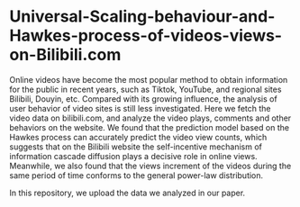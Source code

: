 # Universal-Scaling-behaviour-and-Hawkes-process-of-videos-views-on-Bilibili.com

Online videos have become the most popular method to obtain information for the public in recent years, such as Tiktok, YouTube, and regional sites Bilibili, Douyin, etc. Compared with its growing influence, the analysis of user behavior of video sites is still less investigated. Here we fetch the video data on bilibili.com, and analyze the video plays, comments and other behaviors on the website. We found that the prediction model based on the Hawkes process can accurately predict the video view counts, which suggests that on the Bilibili website the self-incentive mechanism of information cascade diffusion plays a decisive role in online views. Meanwhile, we also found that the views increment of the videos during the same period of time conforms to the general power-law distribution.
  
In this repository, we upload the data we analyzed in our paper. 
